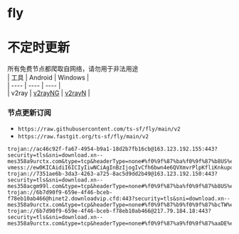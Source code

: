 # fly
# 不定时更新
所有免费节点都爬取自网络，请勿用于非法用途  
|  工具  | Android  | Windows  |  
|  ----  | ----   | ----  |  
| v2ray  | [v2rayNG](https://github.com/2dust/v2rayNG/releases) | [v2rayN](https://github.com/2dust/v2rayN/releases) |  
  
### 节点更新订阅  
- `https://raw.githubusercontent.com/ts-sf/fly/main/v2`  
- `https://raw.fastgit.org/ts-sf/fly/main/v2`  
``` 
trojan://ac46c92f-fa67-4954-b9a1-18d2b7fb16cb@163.123.192.155:443?security=tls&sni=download.xn--mes358a9urctx.com&type=tcp&headerType=none#%f0%9f%87%ba%f0%9f%87%b8US%e7%be%8e%e5%9b%bd
vmess://ew0KICAidiI6ICIyIiwNCiAgInBzIjogIvCfh6bwn4e6QVXmvrPlpKfliKnkupoiLA0KICAiYWRkIjogImNhbWJyaWRnZS5vcmciLA0KICAicG9ydCI6ICI0NDMiLA0KICAiaWQiOiAiM0UyNzFDNUYtMjhGRi00NzA0LUI4RTUtQ0MyQjM5QUI3RjYwIiwNCiAgImFpZCI6ICIwIiwNCiAgInNjeSI6ICJhdXRvIiwNCiAgIm5ldCI6ICJ3cyIsDQogICJ0eXBlIjogIm5vbmUiLA0KICAiaG9zdCI6ICJMaWxsZS5rb3RpY2suc2l0ZSIsDQogICJwYXRoIjogIi9zcGVlZHRlc3QiLA0KICAidGxzIjogInRscyIsDQogICJzbmkiOiAiIg0KfQ==
trojan://7351ae6b-3da3-4263-a725-8ac5d9dd2b49@163.123.192.150:443?security=tls&sni=download.xn--mes358acgm99l.com&type=tcp&headerType=none#%f0%9f%87%ba%f0%9f%87%b8US%e7%be%8e%e5%9b%bd
trojan://6b7d90f9-659e-4f46-bceb-f78eb10ab466@hinet2.downloadvip.cfd:443?security=tls&sni=download.xn--mes358a9urctx.com&type=tcp&headerType=none#%f0%9f%87%b9%f0%9f%87%bcTW%e5%8f%b0%e6%b9%be
trojan://6b7d90f9-659e-4f46-bceb-f78eb10ab466@217.79.184.18:443?security=tls&sni=download.xn--mes358a9urctx.com&type=tcp&headerType=none#%f0%9f%87%a9%f0%9f%87%aaDE%e5%be%b7%e5%9b%bd
```